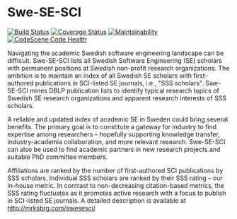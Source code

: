 # Swe-SE-SCI
[![Build Status](https://travis-ci.com/mrksbrg/SE-Achievements.svg?branch=master)](https://travis-ci.com/mrksbrg/SE-Achievements)
[![Coverage Status](https://coveralls.io/repos/github/mrksbrg/SE-Achievements/badge.svg?branch=master)](https://coveralls.io/github/mrksbrg/SE-Achievements?branch=master)
[![Maintainability](https://api.codeclimate.com/v1/badges/7d6b1dd683ba241ddabc/maintainability)](https://codeclimate.com/github/mrksbrg/SE-Achievements/maintainability)
[![CodeScene Code Health](https://codescene.io/projects/7137/status-badges/code-health)](https://codescene.io/projects/7137)

Navigating the academic Swedish software engineering landscape can be difficult. Swe-SE-SCI lists all Swedish Software Engineering (SE) scholars with permanent positions at Swedish non-profit research organizations. The ambition is to maintain an index of all Swedish SE scholars with first-authored publications in SCI-listed SE journals, i.e., "SSS scholars". Swe-SE-SCI mines DBLP publication lists to identify typical research topics of Swedish SE research organizations and apparent research interests of SSS scholars.

A reliable and updated index of academic SE in Sweden could bring several benefits. The primary goal is to constitute a gateway for industry to find expertise among researchers – hopefully supporting knowledge transfer, industry-academia collaboration, and more relevant research. Swe-SE-SCI can also be used to find academic partners in new research projects and suitable PhD committee members.

Affiliations are ranked by the number of first-authored SCI publications by SSS scholars. Individual SSS scholars are ranked by their SSS rating – our in-house metric. In contrast to non-decreasing citation-based metrics, the SSS rating fluctuates as it promotes active research with a focus to publish in SCI-listed SE journals. A detailed description is available at http://mrksbrg.com/swesesci/
